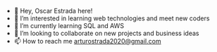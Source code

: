 - 👋 Hey, Oscar Estrada here!
- 👀 I’m interested in learning web technologies and meet new coders
- 🌱 I’m currently learning SQL and AWS
- 💞️ I’m looking to collaborate on new projects and business ideas
- 📫 How to reach me arturostrada2020@gmail.com

<!---
OscarStrada/OscarStrada is a ✨ special ✨ repository because its `README.md` (this file) appears on your GitHub profile.
You can click the Preview link to take a look at your changes.
--->
